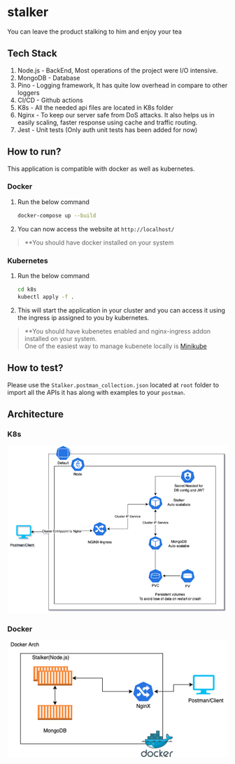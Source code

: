 # stalker
You can leave the product stalking to him and enjoy your tea

## Tech Stack
1. Node.js - BackEnd, Most operations of the project were I/O intensive.
2. MongoDB - Database
3. Pino - Logging framework, It has quite low overhead in compare to other loggers
4. CI/CD - Github actions
5. K8s - All the needed api files are located in K8s folder
6. Nginx - To keep our server safe from DoS attacks. It also helps us in easily scaling, faster response using cache and traffic routing.
7. Jest - Unit tests (Only auth unit tests has been added for now)
## How to run?

This application is compatible with docker as well as kubernetes.
### Docker

1. Run the below command
    ```bash
    docker-compose up --build
    ```
2. You can now access the website at `http://localhost/`

>**You should have docker installed on your system
### Kubernetes

1. Run the below command
    
    ```bash
    cd k8s
    kubectl apply -f .
    ```

2. This will start the application in your cluster and you can access it using the ingress ip assigned to you by kubernetes.

>**You should have kubenetes enabled and nginx-ingress addon installed on your system.  
>One of the easiest way to manage kubenete locally is [Minikube](https://minikube.sigs.k8s.io/docs/start/)


## How to test?

Please use the `Stalker.postman_collection.json` located at `root` folder to import all the APIs it has along with examples to your `postman`.

## Architecture

### K8s

![](./images/k8.png)

### Docker

![](./images/docker.png)